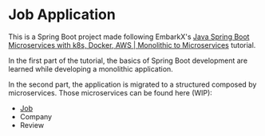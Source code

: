 # Job Application

This is a Spring Boot project made following EmbarkX's [Java Spring Boot Microservices with k8s, Docker, AWS | Monolithic to Microservices](https://youtu.be/BLlEgtp2_i8?si=twnprKf0N_p-ar4I) tutorial.

In the first part of the tutorial, the basics of Spring Boot development are learned while developing a monolithic application.

In the second part, the application is migrated to a structured composed by microservices. Those microservices can be found here (WIP):
- [Job](https://github.com/Chgv99/springboot-job-microservice)
- Company
- Review
